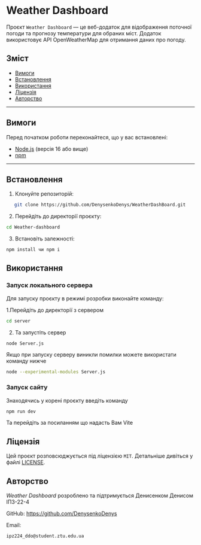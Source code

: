 # Weather Dashboard

Проєкт `Weather Dashboard` — це веб-додаток для відображення поточної погоди та прогнозу температури для обраних міст. Додаток використовує API OpenWeatherMap для отримання даних про погоду.

## Зміст

- [Вимоги](#вимоги)
- [Встановлення](#встановлення)
- [Використання](#використання)
- [Ліцензія](#ліцензія)
- [Авторство](#авторство)

---

## Вимоги

Перед початком роботи переконайтеся, що у вас встановлені:

- [Node.js](https://nodejs.org/) (версія 16 або вище)
- [npm](https://www.npmjs.com/)

---
## Встановлення

1. Клонуйте репозиторій: 
```bash
   git clone https://github.com/DenysenkoDenys/WeatherDashBoard.git
```
2. Перейдіть до директорії проєкту:
 ```bash
cd Weather-dashboard
```
3. Встановіть залежності:
 ```bash
npm install чи npm i
```
## Використання

### Запуск локального сервера
Для запуску проєкту в режимі розробки виконайте команду:

1.Перейдіть до директорії з сервером
 ```bash
cd server
```

2. Та запустіть сервер
 ```bash
node Server.js  
```
Якщо при запуску серверу виникли помилки можете використати команду нижче
 ```bash
 node --experimental-modules Server.js
```
### Запуск сайту

Знаходячись у корені проєкту введіть команду
 ```bash
npm run dev
```
Та перейдіть за посиланням що надасть Вам Vite 

## Ліцензія

Цей проєкт розповсюджується під ліцензією `MIT`. Детальніше дивіться у файлі [LICENSE](./licenses.json).

## Авторство
*Weather Dashboard* розроблено та підтримується Денисенком Денисом ІПЗ-22-4

GitHub: https://github.com/DenysenkoDenys

Email: 
```
ipz224_ddo@student.ztu.edu.ua
```